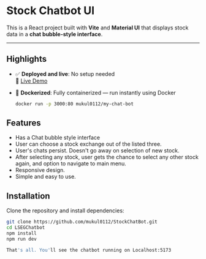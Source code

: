 # Stock Chatbot UI

This is a React project built with **Vite** and **Material UI** that displays stock data in a **chat bubble-style interface**.

---

## Highlights

- ✅ **Deployed and live**: No setup needed  
  🔗 [Live Demo](https://stock-chat-bot-omega.vercel.app/)

- 🐳 **Dockerized**: Fully containerized — run instantly using Docker  

  ```bash
  docker run -p 3000:80 mukul0112/my-chat-bot

## Features

- Has a Chat bubble style interface
- User can choose a stock exchange out of the listed three.
- User's chats persist. Doesn't go away on selection of new stock.
- After selecting any stock, user gets the chance to select any other stock again, and option to navigate to main menu.
- Responsive design.
- Simple and easy to use.

## Installation

Clone the repository and install dependencies:


```bash
git clone https://github.com/mukul0112/StockChatBot.git
cd LSEGChatbot
npm install
npm run dev

That's all. You'll see the chatbot running on Localhost:5173
